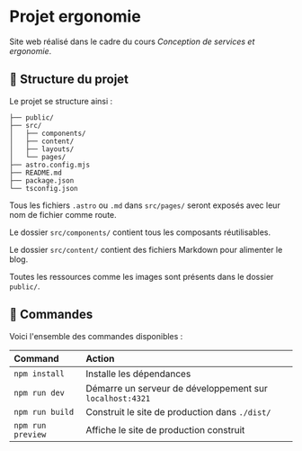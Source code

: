 # Projet ergonomie

Site web réalisé dans le cadre du cours *Conception de services et ergonomie*.

## 🚀 Structure du projet

Le projet se structure ainsi :

```text
├── public/
├── src/
│   ├── components/
│   ├── content/
│   ├── layouts/
│   └── pages/
├── astro.config.mjs
├── README.md
├── package.json
└── tsconfig.json
```

Tous les fichiers `.astro` ou `.md` dans `src/pages/` seront exposés avec leur nom de fichier comme route.

Le dossier `src/components/` contient tous les composants réutilisables.

Le dossier `src/content/` contient des fichiers Markdown pour alimenter le blog.

Toutes les ressources comme les images sont présents dans le dossier `public/`.

## 🧞 Commandes

Voici l'ensemble des commandes disponibles :

| Command                   | Action                                                   |
| :------------------------ | :------------------------------------------------------- |
| `npm install`             | Installe les dépendances                                 |
| `npm run dev`             | Démarre un serveur de développement sur `localhost:4321` |
| `npm run build`           | Construit le site de production dans `./dist/`           |
| `npm run preview`         | Affiche le site de production construit                  |
